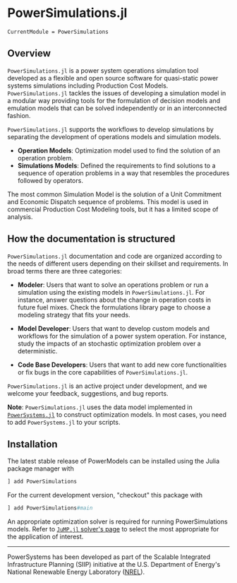 # PowerSimulations.jl

```@meta
CurrentModule = PowerSimulations
```

## Overview

`PowerSimulations.jl` is a power system operations simulation tool developed as a flexible and open source software for quasi-static power systems simulations including Production Cost Models. `PowerSimulations.jl` tackles the issues of developing a simulation model in a modular way providing tools for the formulation of decision models and emulation models that can be solved independently or in an interconnected fashion.

`PowerSimulations.jl` supports the workflows to develop simulations by separating the development
of operations models and simulation models.

- **Operation Models**: Optimization model used to find the solution of an operation problem.
- **Simulations Models**: Defined the requirements to find solutions to a sequence of operation problems in a way that resembles the procedures followed by operators.

The most common Simulation Model is the solution of a Unit Commitment and Economic Dispatch sequence of problems. This model is used in commercial Production Cost Modeling tools, but it has a limited scope of analysis.

## How the documentation is structured

`PowerSimulations.jl` documentation and code are organized according to the needs of different users depending on their skillset and requirements. In broad terms there are three categories:

- **Modeler**: Users that want to solve an operations problem or run a simulation using the existing models in `PowerSimulations.jl`. For instance, answer questions about the change in operation costs in future fuel mixes. Check the formulations library page to choose a modeling strategy that fits your needs.

- **Model Developer**: Users that want to develop custom models and workflows for the simulation of a power system operation. For instance, study the impacts of an stochastic optimization problem over a deterministic.

- **Code Base Developers**: Users that want to add new core functionalities or fix bugs in the core capabilities of `PowerSimulations.jl`.

`PowerSimulations.jl` is an active project under development, and we welcome your feedback,
suggestions, and bug reports.

**Note**: `PowerSimulations.jl` uses the data model implemented in [`PowerSystems.jl`](https://github.com/NREL-Sienna/PowerSystems.jl)
to construct optimization models. In most cases, you need to add `PowerSystems.jl` to your scripts.

## Installation

The latest stable release of PowerModels can be installed using the Julia package manager with

```julia
] add PowerSimulations
```

For the current development version, "checkout" this package with

```julia
] add PowerSimulations#main
```

An appropriate optimization solver is required for running PowerSimulations models. Refer to [`JuMP.jl` solver's page](https://jump.dev/JuMP.jl/stable/installation/#Install-a-solver) to select the most appropriate for the application of interest.

------------
PowerSystems has been developed as part of the Scalable Integrated Infrastructure Planning
(SIIP) initiative at the U.S. Department of Energy's National Renewable Energy
Laboratory ([NREL](https://www.nrel.gov/)).
